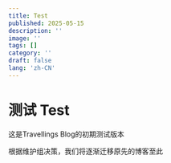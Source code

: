 ```yaml
---
title: Test
published: 2025-05-15
description: ''
image: ''
tags: []
category: ''
draft: false 
lang: 'zh-CN'
---
```


# 测试 Test

这是Travellings Blog的初期测试版本

根据维护组决策，我们将逐渐迁移原先的博客至此